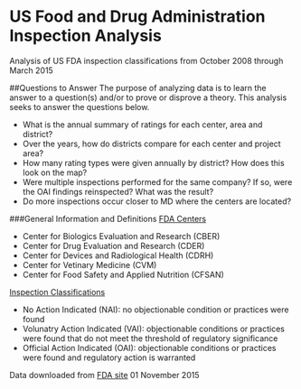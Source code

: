 # US Food and Drug Administration Inspection Analysis

Analysis of US FDA inspection classifications from October 2008 through March 2015

##Questions to Answer
The purpose of analyzing data is to learn the answer to a question(s) and/or to prove or disprove a theory. This analysis seeks to answer the questions below.

- What is the annual summary of ratings for each center, area and district?
- Over the years, how do districts compare for each center and project area?
- How many rating types were given annually by district? How does this look on the map?
- Were multiple inspections performed for the same company? If so, were the OAI findings reinspected? What was the result?
- Do more inspections occur closer to MD where the centers are located?

###General Information and Definitions
[FDA Centers](http://www.fda.gov/RegulatoryInformation/Guidances/ucm125789.htm)
- Center for Biologics Evaluation and Research (CBER)
- Center for Drug Evaluation and Research (CDER)
- Center for Devices and Radiological Health (CDRH)
- Center for Vetinary Medicine (CVM)
- Center for Food Safety and Applied Nutrition (CFSAN)

[Inspection Classifications](http://www.fda.gov/downloads/AboutFDA/Transparency/PublicDisclosure/GlossaryofAcronymsandAbbreviations/UCM212061.pdf)
- No Action Indicated (NAI): no objectionable condition or practices were found
- Volunatry Action Indicated (VAI): objectionable conditions or practices were found that do not meet the threshold of regulatory significance
- Official Action Indicated (OAI): objectionable conditions or practices were found and regulatory action is warranted


Data downloaded from [FDA site](http://www.fda.gov/ICECI/Inspections/ucm222557.htm) 01 November 2015
